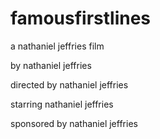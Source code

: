 # famousfirstlines

a nathaniel jeffries film

by nathaniel jeffries

directed by nathaniel jeffries

starring nathaniel jeffries

sponsored by nathaniel jeffries
